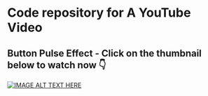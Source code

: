 # Code repository for A YouTube Video

## Button Pulse Effect - Click on the thumbnail below to watch now 👇

[![IMAGE ALT TEXT HERE](https://img.youtube.com/vi/ifbBBVVnBVA/0.jpg)](https://www.youtube.com/watch?v=ifbBBVVnBVA)

